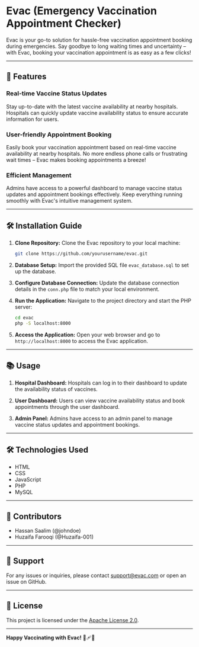 # Evac (Emergency Vaccination Appointment Checker)

Evac is your go-to solution for hassle-free vaccination appointment booking during emergencies. Say goodbye to long waiting times and uncertainty – with Evac, booking your vaccination appointment is as easy as a few clicks!

---

## 🚀 Features

### Real-time Vaccine Status Updates
Stay up-to-date with the latest vaccine availability at nearby hospitals. Hospitals can quickly update vaccine availability status to ensure accurate information for users.

### User-friendly Appointment Booking
Easily book your vaccination appointment based on real-time vaccine availability at nearby hospitals. No more endless phone calls or frustrating wait times – Evac makes booking appointments a breeze!

### Efficient Management
Admins have access to a powerful dashboard to manage vaccine status updates and appointment bookings effectively. Keep everything running smoothly with Evac's intuitive management system.

---

## 🛠️ Installation Guide

1. **Clone Repository:** Clone the Evac repository to your local machine:
   ```bash
   git clone https://github.com/yourusername/evac.git
   ```

2. **Database Setup:** Import the provided SQL file `evac_database.sql` to set up the database.

3. **Configure Database Connection:** Update the database connection details in the `conn.php` file to match your local environment.

4. **Run the Application:** Navigate to the project directory and start the PHP server:
   ```bash
   cd evac
   php -S localhost:8000
   ```

5. **Access the Application:** Open your web browser and go to `http://localhost:8000` to access the Evac application.

---

## 📚 Usage

1. **Hospital Dashboard:** Hospitals can log in to their dashboard to update the availability status of vaccines.

2. **User Dashboard:** Users can view vaccine availability status and book appointments through the user dashboard.

3. **Admin Panel:** Admins have access to an admin panel to manage vaccine status updates and appointment bookings.

---

## 🛠️ Technologies Used

- HTML
- CSS
- JavaScript
- PHP
- MySQL

---

## 🌟 Contributors

- Hassan Saalim (@johndoe)
- Huzaifa Farooqi (@Huzaifa-001)

---

## 📧 Support

For any issues or inquiries, please contact support@evac.com or open an issue on GitHub.

---

## 📄 License

This project is licensed under the [Apache License 2.0](https://www.apache.org/licenses/LICENSE-2.0).

---

**Happy Vaccinating with Evac!** 🚀🩹💉
